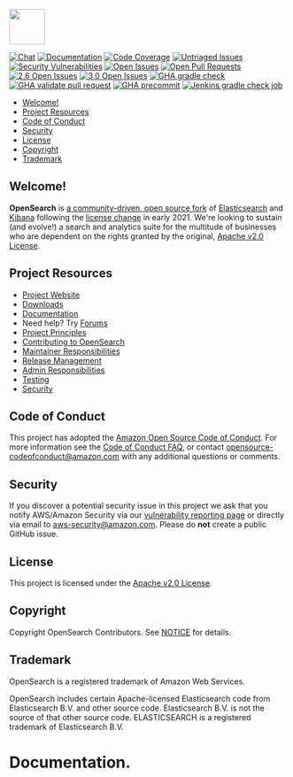<img src="https://opensearch.org/assets/img/opensearch-logo-themed.svg" height="64px">

[![Chat](https://img.shields.io/badge/chat-on%20forums-blue)](https://forum.opensearch.org/c/opensearch/)
[![Documentation](https://img.shields.io/badge/documentation-reference-blue)](https://opensearch.org/docs/latest/opensearch/index/)
[![Code Coverage](https://codecov.io/gh/opensearch-project/OpenSearch/branch/main/graph/badge.svg)](https://codecov.io/gh/opensearch-project/OpenSearch)
[![Untriaged Issues](https://img.shields.io/github/issues/opensearch-project/OpenSearch/untriaged?labelColor=red)](https://github.com/opensearch-project/OpenSearch/issues?q=is%3Aissue+is%3Aopen+label%3A"untriaged")
[![Security Vulnerabilities](https://img.shields.io/github/issues/opensearch-project/OpenSearch/security%20vulnerability?labelColor=red)](https://github.com/opensearch-project/OpenSearch/issues?q=is%3Aissue+is%3Aopen+label%3A"security%20vulnerability")
[![Open Issues](https://img.shields.io/github/issues/opensearch-project/OpenSearch)](https://github.com/opensearch-project/OpenSearch/issues)
[![Open Pull Requests](https://img.shields.io/github/issues-pr/opensearch-project/OpenSearch)](https://github.com/opensearch-project/OpenSearch/pulls)
[![2.6 Open Issues](https://img.shields.io/github/issues/opensearch-project/OpenSearch/v2.6.0)](https://github.com/opensearch-project/OpenSearch/issues?q=is%3Aissue+is%3Aopen+label%3A"v2.6.0")
[![3.0 Open Issues](https://img.shields.io/github/issues/opensearch-project/OpenSearch/v3.0.0)](https://github.com/opensearch-project/OpenSearch/issues?q=is%3Aissue+is%3Aopen+label%3A"v3.0.0")
[![GHA gradle check](https://github.com/opensearch-project/OpenSearch/actions/workflows/gradle-check.yml/badge.svg)](https://github.com/opensearch-project/OpenSearch/actions/workflows/gradle-check.yml)
[![GHA validate pull request](https://github.com/opensearch-project/OpenSearch/actions/workflows/wrapper.yml/badge.svg)](https://github.com/opensearch-project/OpenSearch/actions/workflows/wrapper.yml)
[![GHA precommit](https://github.com/opensearch-project/OpenSearch/actions/workflows/precommit.yml/badge.svg)](https://github.com/opensearch-project/OpenSearch/actions/workflows/precommit.yml)
[![Jenkins gradle check job](https://img.shields.io/jenkins/build?jobUrl=https%3A%2F%2Fbuild.ci.opensearch.org%2Fjob%2Fgradle-check%2F&label=Jenkins%20Gradle%20Check)](https://build.ci.opensearch.org/job/gradle-check/)

- [Welcome!](#welcome)
- [Project Resources](#project-resources)
- [Code of Conduct](#code-of-conduct)
- [Security](#security)
- [License](#license)
- [Copyright](#copyright)
- [Trademark](#trademark)

## Welcome!

**OpenSearch** is [a community-driven, open source fork](https://aws.amazon.com/blogs/opensource/introducing-opensearch/) of [Elasticsearch](https://en.wikipedia.org/wiki/Elasticsearch) and [Kibana](https://en.wikipedia.org/wiki/Kibana) following the [license change](https://blog.opensource.org/the-sspl-is-not-an-open-source-license/) in early 2021. We're looking to sustain (and evolve!) a search and analytics suite for the multitude of businesses who are dependent on the rights granted by the original, [Apache v2.0 License](LICENSE.txt).

## Project Resources

* [Project Website](https://opensearch.org/)
* [Downloads](https://opensearch.org/downloads.html)
* [Documentation](https://opensearch.org/docs/)
* Need help? Try [Forums](https://discuss.opendistrocommunity.dev/)
* [Project Principles](https://opensearch.org/#principles)
* [Contributing to OpenSearch](CONTRIBUTING.md)
* [Maintainer Responsibilities](MAINTAINERS.md)
* [Release Management](RELEASING.md)
* [Admin Responsibilities](ADMINS.md)
* [Testing](TESTING.md)
* [Security](SECURITY.md)

## Code of Conduct

This project has adopted the [Amazon Open Source Code of Conduct](CODE_OF_CONDUCT.md). For more information see the [Code of Conduct FAQ](https://aws.github.io/code-of-conduct-faq), or contact [opensource-codeofconduct@amazon.com](mailto:opensource-codeofconduct@amazon.com) with any additional questions or comments.

## Security
If you discover a potential security issue in this project we ask that you notify AWS/Amazon Security via our [vulnerability reporting page](http://aws.amazon.com/security/vulnerability-reporting/) or directly via email to aws-security@amazon.com. Please do **not** create a public GitHub issue.

## License

This project is licensed under the [Apache v2.0 License](LICENSE.txt).

## Copyright

Copyright OpenSearch Contributors. See [NOTICE](NOTICE.txt) for details.

## Trademark

OpenSearch is a registered trademark of Amazon Web Services.

OpenSearch includes certain Apache-licensed Elasticsearch code from Elasticsearch B.V. and other source code. Elasticsearch B.V. is not the source of that other source code. ELASTICSEARCH is a registered trademark of Elasticsearch B.V.
# Documentation.
